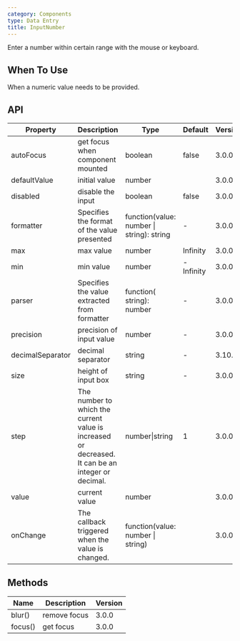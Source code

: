 ```yaml
---
category: Components
type: Data Entry
title: InputNumber
---
```


Enter a number within certain range with the mouse or keyboard.

## When To Use

When a numeric value needs to be provided.

## API

| Property | Description | Type | Default | Version |
| --- | --- | --- | --- | --- |
| autoFocus | get focus when component mounted | boolean | false | 3.0.0 |
| defaultValue | initial value | number |  | 3.0.0 |
| disabled | disable the input | boolean | false | 3.0.0 |
| formatter | Specifies the format of the value presented | function(value: number \| string): string | - | 3.0.0 |
| max | max value | number | Infinity | 3.0.0 |
| min | min value | number | -Infinity | 3.0.0 |
| parser | Specifies the value extracted from formatter | function( string): number | - | 3.0.0 |
| precision | precision of input value | number | - | 3.0.0 |
| decimalSeparator | decimal separator | string | - | 3.10.1 |
| size | height of input box | string | - | 3.0.0 |
| step | The number to which the current value is increased or decreased. It can be an integer or decimal. | number\|string | 1 | 3.0.0 |
| value | current value | number |  | 3.0.0 |
| onChange | The callback triggered when the value is changed. | function(value: number \| string) |  | 3.0.0 |

## Methods

| Name    | Description  | Version |
| ------- | ------------ | ------- |
| blur()  | remove focus | 3.0.0   |
| focus() | get focus    | 3.0.0   |
